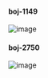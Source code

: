 #### boj-1149
![image](https://user-images.githubusercontent.com/37402072/124304520-c3ba1500-db9e-11eb-8ee2-23dd7fb0be89.png)
#### boj-2750
![image](https://user-images.githubusercontent.com/37402072/124304666-fc59ee80-db9e-11eb-8df8-6d2215c9e592.png)

